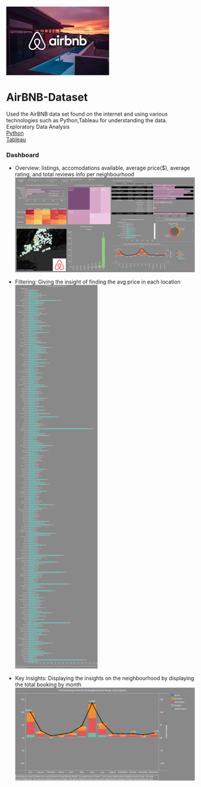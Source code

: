 ![](screenshots/airbnb.jpeg)
<br/>
# AirBNB-Dataset
Used the AirBNB data set found on the internet and using various technologies such as Python,Tableau for understanding the data.
Exploratory Data Analysis<br/>
[Python](https://github.com/ab39912/AirBNB-Dataset/blob/main/python/AirBNB.ipynb) <br/>
[Tableau](https://github.com/ab39912/AirBNB-Dataset/tree/main/tableau) <br/>

### Dashboard<br/>
* Overview: listings, accomodations available, average price($), average rating, and total reviews info per neighbourhood<br/>
![](screenshots/Dashboard.png)</br>

* Filtering: Giving the insight of finding the avg price in each location<br/>
![](screenshots/Sheet7.png)</br>

* Key Insights: Displaying the insights on the neighbourhood by displaying the total booking by month <br/>
![](screenshots/Sheet2.png)</br>
